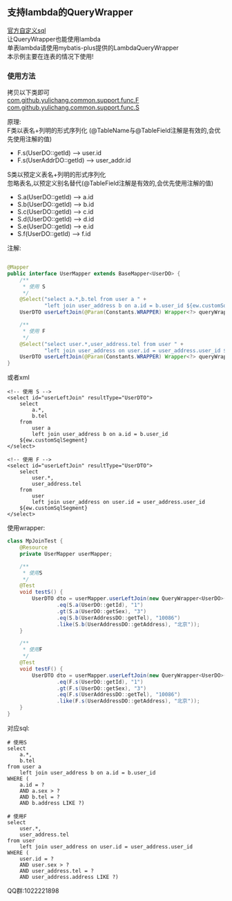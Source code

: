 ## 支持lambda的QueryWrapper
[官方自定义sql](https://mp.baomidou.com/guide/wrapper.html#%E4%BD%BF%E7%94%A8-wrapper-%E8%87%AA%E5%AE%9A%E4%B9%89sql)  
让QueryWrapper也能使用lambda  
单表lambda请使用mybatis-plus提供的LambdaQueryWrapper  
本示例主要在连表的情况下使用!

### 使用方法

拷贝以下类即可  
[com.github.yulichang.common.support.func.F](https://gitee.com/best_handsome/mybatis-plus-join/blob/master/src/main/java/com/github/yulichang/common/support/func/F.java)  
[com.github.yulichang.common.support.func.S](https://gitee.com/best_handsome/mybatis-plus-join/blob/master/src/main/java/com/github/yulichang/common/support/func/S.java)

原理:  
F类以表名+列明的形式序列化 (@TableName与@TableField注解是有效的,会优先使用注解的值)

* F.s(UserDO::getId)  --> user.id
* F.s(UserAddrDO::getId)  --> user_addr.id

S类以预定义表名+列明的形式序列化  
忽略表名,以预定义别名替代(@TableField注解是有效的,会优先使用注解的值)

* S.a(UserDO::getId)       --> a.id
* S.b(UserDO::getId)       --> b.id
* S.c(UserDO::getId)       --> c.id
* S.d(UserDO::getId)       --> d.id
* S.e(UserDO::getId)       --> e.id
* S.f(UserDO::getId)       --> f.id

注解:

```java

@Mapper
public interface UserMapper extends BaseMapper<UserDO> {
    /**
     * 使用 S
     */
    @Select("select a.*,b.tel from user a " +
            "left join user_address b on a.id = b.user_id ${ew.customSqlSegment}")
    UserDTO userLeftJoin(@Param(Constants.WRAPPER) Wrapper<?> queryWrapper);

    /**
     * 使用 F
     */
    @Select("select user.*,user_address.tel from user " +
            "left join user_address on user.id = user_address.user_id ${ew.customSqlSegment}")
    UserDTO userLeftJoin(@Param(Constants.WRAPPER) Wrapper<?> queryWrapper);
}
```

或者xml

```
<!-- 使用 S -->
<select id="userLeftJoin" resultType="UserDTO">
    select 
        a.*, 
        b.tel
    from 
        user a
        left join user_address b on a.id = b.user_id
    ${ew.customSqlSegment}
</select>

<!-- 使用 F -->
<select id="userLeftJoin" resultType="UserDTO">
    select 
        user.*, 
        user_address.tel
    from 
        user
        left join user_address on user.id = user_address.user_id
    ${ew.customSqlSegment}
</select>
```

使用wrapper:

```java
class MpJoinTest {
    @Resource
    private UserMapper userMapper;

    /**
     * 使用S
     */
    @Test
    void testS() {
        UserDTO dto = userMapper.userLeftJoin(new QueryWrapper<UserDO>()
                .eq(S.a(UserDO::getId), "1")
                .gt(S.a(UserDO::getSex), "3")
                .eq(S.b(UserAddressDO::getTel), "10086")
                .like(S.b(UserAddressDO::getAddress), "北京"));
    }

    /**
     * 使用F
     */
    @Test
    void testF() {
        UserDTO dto = userMapper.userLeftJoin(new QueryWrapper<UserDO>()
                .eq(F.s(UserDO::getId), "1")
                .gt(F.s(UserDO::getSex), "3")
                .eq(F.s(UserAddressDO::getTel), "10086")
                .like(F.s(UserAddressDO::getAddress), "北京"));
    }
}
```

对应sql:

```
# 使用S
select 
    a.*,
    b.tel 
from user a 
    left join user_address b on a.id = b.user_id 
WHERE (
    a.id = ? 
    AND a.sex > ? 
    AND b.tel = ? 
    AND b.address LIKE ?)
    
# 使用F
select 
    user.*,
    user_address.tel 
from user 
    left join user_address on user.id = user_address.user_id 
WHERE (
    user.id = ? 
    AND user.sex > ? 
    AND user_address.tel = ? 
    AND user_address.address LIKE ?)
```

QQ群:1022221898